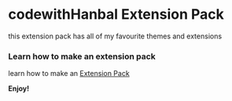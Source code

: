 # codewithHanbal Extension Pack

this extension pack has all of my favourite themes and extensions

### Learn how to make an extension pack

learn how to make an [Extension Pack](https://www.youtube.com/watch?v=DvNXEBxO3YQ&t=67s)

**Enjoy!**
